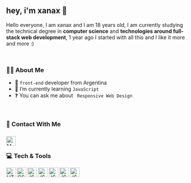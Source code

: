 <h2>hey, i'm xanax 🖤</h2>

Hello everyone, I am xanax and I am 18 years old, I am currently studying the technical degree in __computer science__ and __technologies around full-stack web development__, 1 year ago I started with all this and I like it more and more :)

 </br>

<h3>👨‍💻 About Me</h3>

- 🎨 `front-end` developer from Argentina
- 📖 I’m currently learning `JavaScript`
- ❓  You can ask me about ` Responsive Web Design`

 </br>

<h3>💌 Contact With Me<h3/>
<a  href = "https://www.linkedin.com/in/juan-lucas-cuenca-a6a216240/"> <img align="left" alt="HTML5" width="26px" src="https://cdn-icons-png.flaticon.com/512/174/174857.png" /></a>
  
 </br>


<h3>💻 Tech & Tools</h3>

<img align="left" alt="HTML5" width="26px" src="https://icongr.am/devicon/html5-original.svg?size=128&color=currentColor" />
<img align="left" alt="CSS3" width="26px" src="https://icongr.am/devicon/css3-original.svg?size=128&color=currentColor" />
<img align="left" alt="JS" width="26px" src="https://icongr.am/devicon/javascript-original.svg?size=128&color=currentColor" />
<img align="left" alt="JS" width="26px" src="https://icongr.am/devicon/mysql-original.svg?size=128&color=currentColor" />
<img align="left" alt="JS" width="26px" src="https://icongr.am/devicon/sass-original.svg?size=128&color=currentColor" />
<img align="left" alt="JS" width="26px" src="https://upload.wikimedia.org/wikipedia/commons/thumb/b/b2/Bootstrap_logo.svg/1280px-Bootstrap_logo.svg.png" />
<img align="left" alt="JS" width="26px" src="https://icongr.am/devicon/git-original.svg?size=128&color=currentColor" />

